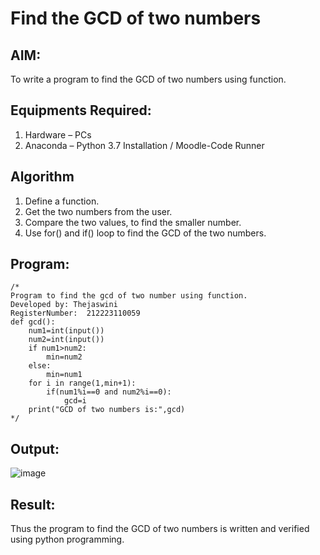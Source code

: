 # Find the GCD of two numbers

## AIM:
To write a program to find the GCD of two numbers using function.

## Equipments Required:
1. Hardware – PCs
2. Anaconda – Python 3.7 Installation / Moodle-Code Runner

## Algorithm
1. Define a function.
2. Get the two numbers from the user.
3. Compare the two values, to find the smaller number.
4. Use for() and if() loop to find the GCD of the two numbers.

## Program:
```
/*
Program to find the gcd of two number using function.
Developed by: Thejaswini
RegisterNumber:  212223110059
def gcd():
    num1=int(input())
    num2=int(input())
    if num1>num2:
        min=num2
    else:
        min=num1
    for i in range(1,min+1):
        if(num1%i==0 and num2%i==0):
            gcd=i
    print("GCD of two numbers is:",gcd)
*/
```

## Output:
![image](https://github.com/thejaswinidhanaraj/GCD-of-two-numbers/assets/148514511/3f0724ae-6a4a-47f2-8041-cdd81991209c)



## Result:
Thus the program to find the GCD of two numbers is written and verified using python programming.
